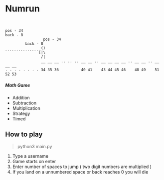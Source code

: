 # Numrun


```
    

pos - 34
back - 8
                 pos - 34
         back - 8
                ()
```````````````[|\
                /|
                __ __ __ .. .. .. __ __ .. __ __ __ __ .. __ __ .. __ __ __
. . . . . . . . 34 35 36          40 41    43 44 45 46    48 49    51 52 53

```




##### Math Game
- Addition
- Subtraction
- Multiplication
- Strategy
- Timed
## How to play

> python3 main.py

1. Type a username
2. Game starts on enter
3. Enter number of spaces to jump ( two digit numbers are multiplied )
4. If you land on a unnumbered space or back reaches 0 you will die
